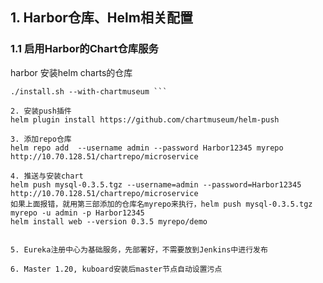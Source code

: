  ## 1. Harbor仓库、Helm相关配置 
### 1.1 启用Harbor的Chart仓库服务
harbor 安装helm charts的仓库 
  ``` docker-compose stop
 ./install.sh --with-chartmuseum ```

2. 安装push插件
helm plugin install https://github.com/chartmuseum/helm-push

3. 添加repo仓库
helm repo add  --username admin --password Harbor12345 myrepo http://10.70.128.51/chartrepo/microservice

4. 推送与安装chart
helm push mysql-0.3.5.tgz --username=admin --password=Harbor12345 http://10.70.128.51/chartrepo/microservice
如果上面报错，就用第三部添加的仓库名myrepo来执行，helm push mysql-0.3.5.tgz myrepo -u admin -p Harbor12345
 helm install web --version 0.3.5 myrepo/demo


5. Eureka注册中心为基础服务，先部署好，不需要放到Jenkins中进行发布

6. Master 1.20, kuboard安装后master节点自动设置污点
